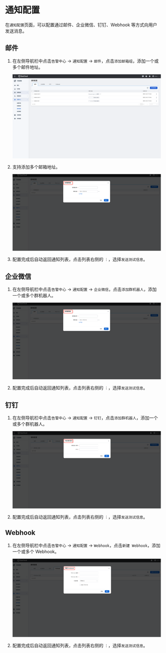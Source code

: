 # 通知配置

在`通知配置`页面，可以配置通过邮件、企业微信、钉钉、Webhook 等方式向用户发送消息。

## 邮件

1. 在左侧导航栏中点击`告警中心` -> `通知配置` -> `邮件`，点击`添加邮箱组`，添加一个或多个邮件地址。

    ![邮件](../../images/message01.png)

2. 支持添加多个邮箱地址。

    ![新建邮箱组](../../images/message01-01.png)

3. 配置完成后自动返回通知列表，点击列表右侧的 `︙`，选择`发送测试信息`。

## 企业微信

1. 在左侧导航栏中点击`告警中心` -> `通知配置` -> `企业微信`，点击`添加群机器人`，添加一个或多个群机器人。

    ![企业微信](../../images/message02.png)

2. 配置完成后自动返回通知列表，点击列表右侧的 `︙`，选择`发送测试信息`。

## 钉钉

1. 在左侧导航栏中点击`告警中心` -> `通知配置` -> `钉钉`，点击`添加群机器人`，添加一个或多个群机器人。

    ![钉钉](../../images/message03.png)

2. 配置完成后自动返回通知列表，点击列表右侧的 `︙`，选择`发送测试信息`。

## Webhook

1. 在左侧导航栏中点击`告警中心` -> `通知配置` -> `Webhook`，点击`新建 Webhook`，添加一个或多个 Webhook。

    ![Webhook](../../images/message04.png)

2. 配置完成后自动返回通知列表，点击列表右侧的 `︙`，选择`发送测试信息`。
